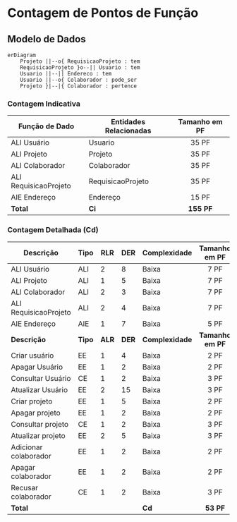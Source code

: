 # Contagem de Pontos de Função

## Modelo de Dados 

```mermaid
erDiagram
    Projeto ||--o{ RequisicaoProjeto : tem
    RequisicaoProjeto }o--|| Usuario : tem
    Usuario ||--|| Endereco : tem
    Usuario ||--o{ Colaborador : pode_ser
    Projeto }|--|{ Colaborador : pertence
```

### Contagem Indicativa

| Função de Dado        | Entidades Relacionadas | Tamanho em PF |
| --------------------- | ---------------------- | :-----------: |
| ALI Usuário           | Usuario                | 35 PF         |
| ALI Projeto           | Projeto                | 35 PF         |
| ALI Colaborador       | Colaborador            | 35 PF         |
| ALI RequisicaoProjeto | RequisicaoProjeto      | 35 PF         |
| AIE Endereço          | Endereço               | 15 PF         |
| **Total**             | **Ci**                 | **155 PF**    |

### Contagem Detalhada (Cd)

|     Descrição          |   Tipo   |   RLR   |   DER   |   Complexidade   |   Tamanho em PF   |
| ---------------------- | -------- | ------- | ------- | ---------------- | :---------------: |
|  ALI Usuário           |   ALI    |    2    |    8    |       Baixa      | 7 PF              |
|  ALI Projeto           |   ALI    |    1    |    5    |       Baixa      | 7 PF              |
|  ALI Colaborador       |   ALI    |    2    |    3    |       Baixa      | 7 PF              |
|  ALI RequisicaoProjeto |   ALI    |    2    |    4    |       Baixa      | 7 PF              |
|  AIE Endereço          |   AIE    |    1    |    7    |       Baixa      | 5 PF              |
|  **Descrição**         | **Tipo** | **ALR** | **DER** | **Complexidade** | **Tamanho em PF** |
|  Criar usuário         |    EE    |    1    |    4    |      Baixa       | 2 PF              |
|  Apagar Usuário        |    EE    |    1    |    2    |      Baixa       | 2 PF              |
|  Consultar Usuário     |    CE    |    1    |    2    |      Baixa       | 3 PF              |
|  Atualizar Usuário     |    EE    |    2    |    15   |      Baixa       | 3 PF              |
|  Criar projeto         |    EE    |    1    |    5    |      Baixa       | 2 PF              |
|  Apagar projeto        |    EE    |    1    |    2    |      Baixa       | 2 PF              |
|  Consultar projeto     |    CE    |    1    |    2    |      Baixa       | 3 PF              |
|  Atualizar projeto     |    EE    |    2    |    5    |      Baixa       | 3 PF              |
|  Adicionar colaborador |    EE    |    1    |    2    |      Baixa       | 2 PF              |
|  Apagar colaborador    |    EE    |    1    |    2    |      Baixa       | 2 PF              |
|  Recusar colaborador   |    CE    |    1    |    2    |      Baixa       | 3 PF              |
|   **Total**            |          |         |         |     **Cd**       | **53 PF**         |

